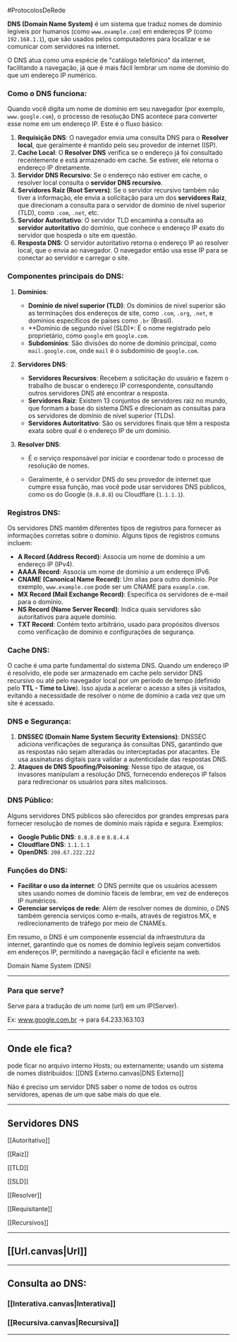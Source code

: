 #ProtocolosDeRede 

**DNS (Domain Name System)** é um sistema que traduz nomes de domínio legíveis por humanos (como `www.example.com`) em endereços IP (como `192.168.1.1`), que são usados pelos computadores para localizar e se comunicar com servidores na internet. 

O DNS atua como uma espécie de "catálogo telefônico" da internet, facilitando a navegação, já que é mais fácil lembrar um nome de domínio do que um endereço IP numérico.

### Como o DNS funciona:

Quando você digita um nome de domínio em seu navegador (por exemplo, `www.google.com`), o processo de resolução DNS acontece para converter esse nome em um endereço IP. Este é o fluxo básico:

1. **Requisição DNS**: O navegador envia uma consulta DNS para o **Resolver local**, que geralmente é mantido pelo seu provedor de internet (ISP).
2. **Cache Local**: O **Resolver DNS** verifica se o endereço já foi consultado recentemente e está armazenado em cache. Se estiver, ele retorna o endereço IP diretamente.
3. **Servidor DNS Recursivo**: Se o endereço não estiver em cache, o resolver local consulta o **servidor DNS recursivo**.
4. **Servidores Raiz (Root Servers)**: Se o servidor recursivo também não tiver a informação, ele envia a solicitação para um dos **servidores Raiz**, que direcionam a consulta para o servidor de domínio de nível superior (TLD), como `.com`, `.net`, etc.
5. **Servidor Autoritativo**: O servidor TLD encaminha a consulta ao **servidor autoritativo** do domínio, que conhece o endereço IP exato do servidor que hospeda o site em questão.
6. **Resposta DNS**: O servidor autoritativo retorna o endereço IP ao resolver local, que o envia ao navegador. O navegador então usa esse IP para se conectar ao servidor e carregar o site.

### Componentes principais do DNS:

1. **Domínios**:
    
    - **Domínio de nível superior (TLD)**: Os domínios de nível superior são as terminações dos endereços de site, como `.com`, `.org`, `.net`, e domínios específicos de países como `.br` (Brasil).
    - **Domínio de segundo nível (SLD)*: É o nome registrado pelo proprietário, como `google` em `google.com`.
    - **Subdomínios**: São divisões do nome de domínio principal, como `mail.google.com`, onde `mail` é o subdomínio de `google.com`.
2. **Servidores DNS**:
    
    - **Servidores Recursivos**: Recebem a solicitação do usuário e fazem o trabalho de buscar o endereço IP correspondente, consultando outros servidores DNS até encontrar a resposta.
    - **Servidores Raiz**: Existem 13 conjuntos de servidores raiz no mundo, que formam a base do sistema DNS e direcionam as consultas para os servidores de domínio de nível superior (TLDs).
    - **Servidores Autoritativo**: São os servidores finais que têm a resposta exata sobre qual é o endereço IP de um domínio.
3. **Resolver DNS**:
    
    - É o serviço responsável por iniciar e coordenar todo o processo de resolução de nomes. 
    
    - Geralmente, é o servidor DNS do seu provedor de internet que cumpre essa função, mas você pode usar servidores DNS públicos, como os do Google (`8.8.8.8`) ou Cloudflare (`1.1.1.1`).

### Registros DNS:

Os servidores DNS mantêm diferentes tipos de registros para fornecer as informações corretas sobre o domínio. Alguns tipos de registros comuns incluem:

- **A Record (Address Record)**: Associa um nome de domínio a um endereço IP (IPv4).
- **AAAA Record**: Associa um nome de domínio a um endereço IPv6.
- **CNAME (Canonical Name Record)**: Um alias para outro domínio. Por exemplo, `www.example.com` pode ser um CNAME para `example.com`.
- **MX Record (Mail Exchange Record)**: Especifica os servidores de e-mail para o domínio.
- **NS Record (Name Server Record)**: Indica quais servidores são autoritativos para aquele domínio.
- **TXT Record**: Contém texto arbitrário, usado para propósitos diversos como verificação de domínio e configurações de segurança.

### Cache DNS:

O cache é uma parte fundamental do sistema DNS. Quando um endereço IP é resolvido, ele pode ser armazenado em cache pelo servidor DNS recursivo ou até pelo navegador local por um período de tempo (definido pelo **TTL - Time to Live**). Isso ajuda a acelerar o acesso a sites já visitados, evitando a necessidade de resolver o nome de domínio a cada vez que um site é acessado.

### DNS e Segurança:

1. **DNSSEC (Domain Name System Security Extensions)**: DNSSEC adiciona verificações de segurança às consultas DNS, garantindo que as respostas não sejam alteradas ou interceptadas por atacantes. Ele usa assinaturas digitais para validar a autenticidade das respostas DNS.
2. **Ataques de DNS Spoofing/Poisoning**: Nesse tipo de ataque, os invasores manipulam a resolução DNS, fornecendo endereços IP falsos para redirecionar os usuários para sites maliciosos.

### DNS Público:

Alguns servidores DNS públicos são oferecidos por grandes empresas para fornecer resolução de nomes de domínio mais rápida e segura. Exemplos:

- **Google Public DNS**: `8.8.8.8` e `8.8.4.4`
- **Cloudflare DNS**: `1.1.1.1`
- **OpenDNS**: `208.67.222.222`

### Funções do DNS:

- **Facilitar o uso da internet**: O DNS permite que os usuários acessem sites usando nomes de domínio fáceis de lembrar, em vez de endereços IP numéricos.
- **Gerenciar serviços de rede**: Além de resolver nomes de domínio, o DNS também gerencia serviços como e-mails, através de registros MX, e redirecionamento de tráfego por meio de CNAMEs.

Em resumo, o DNS é um componente essencial da infraestrutura da internet, garantindo que os nomes de domínio legíveis sejam convertidos em endereços IP, permitindo a navegação fácil e eficiente na web.



Domain Name System (DNS)


---
### Para que serve?

Serve para a tradução de um nome (url) em um IP(Server).

Ex:  www.google.com.br  -> para 64.233.163.103

---
## Onde ele fica?

pode ficar no arquivo interno Hosts;
ou externamente; usando um sistema de nomes distribuídos:  [[DNS Externo.canvas|DNS Externo]]

Não é preciso um servidor DNS saber o nome de todos os outros servidores, apenas de um que sabe mais do que ele.

---
## Servidores DNS

[[Autoritativo]]

[[Raiz]]

[[TLD]]

[[SLD]]

[[Resolver]]

[[Requisitante]]

[[Recursivos]]

---
##  [[Url.canvas|Url]]

---
## Consulta ao DNS:

### [[Interativa.canvas|Interativa]]
### [[Recursiva.canvas|Recursiva]]

---

